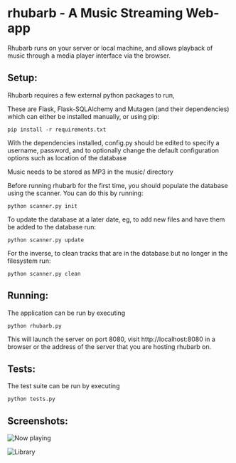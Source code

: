 
rhubarb - A Music Streaming Web-app 
==============================================================

Rhubarb runs on your server or local machine, and allows playback of music
through a media player interface via the browser.



Setup: 
------

Rhubarb requires a few external python packages to run,

These are Flask, Flask-SQLAlchemy and Mutagen (and their dependencies)
which can either be installed manually, or using pip:

    pip install -r requirements.txt

With the dependencies installed, config.py should be edited
to specify a username, password, and to optionally change the 
default configuration options such as location of the database

Music needs to be stored as MP3 in the music/ directory

Before running rhubarb for the first time, you should populate the database
using the scanner. You can do this by running:

    python scanner.py init

To update the database at a later date, eg, to add new files and have them
be added to the database run:

    python scanner.py update

For the inverse, to clean tracks that are in the database but no longer in
the filesystem run:

    python scanner.py clean

Running:
--------

The application can be run by executing

    python rhubarb.py

This will launch the server on port 8080, visit http://localhost:8080 in a browser
or the address of the server that you are hosting rhubarb on.

Tests:
------

The test suite can be run by executing

    python tests.py
    
Screenshots:
------------

![Now playing](http://i.imgur.com/fsPYfrH.png "Now playing")

![Library](http://i.imgur.com/CfnGQCd.png "Library view")
